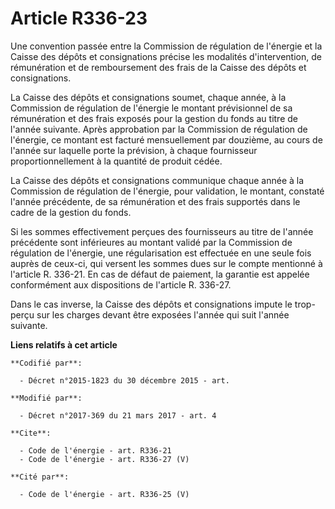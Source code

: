 # Article R336-23

Une convention passée entre la Commission de régulation de l'énergie et la Caisse des dépôts et consignations précise les
modalités d'intervention, de rémunération et de remboursement des frais de la Caisse des dépôts et consignations. 

La Caisse des dépôts et consignations soumet, chaque année, à la Commission de régulation de l'énergie le montant
prévisionnel de sa rémunération et des frais exposés pour la gestion du fonds au titre de l'année suivante. Après approbation
par la Commission de régulation de l'énergie, ce montant est facturé mensuellement par douzième, au cours de l'année sur
laquelle porte la prévision, à chaque fournisseur proportionnellement à la quantité de produit cédée. 

La Caisse des dépôts et consignations communique chaque année à la Commission de régulation de l'énergie, pour validation, le
montant, constaté l'année précédente, de sa rémunération et des frais supportés dans le cadre de la gestion du fonds. 

Si les sommes effectivement perçues des fournisseurs au titre de l'année précédente sont inférieures au montant validé par la
Commission de régulation de l'énergie, une régularisation est effectuée en une seule fois auprès de ceux-ci, qui versent les
sommes dues sur le compte mentionné à l'article R. 336-21. En cas de défaut de paiement, la garantie est appelée conformément
aux dispositions de l'article R. 336-27. 

Dans le cas inverse, la Caisse des dépôts et consignations impute le trop-perçu sur les charges devant être exposées l'année
qui suit l'année suivante.

**Liens relatifs à cet article**

	**Codifié par**:

	  - Décret n°2015-1823 du 30 décembre 2015 - art.

	**Modifié par**:

	  - Décret n°2017-369 du 21 mars 2017 - art. 4

	**Cite**:

	  - Code de l'énergie - art. R336-21
	  - Code de l'énergie - art. R336-27 (V)

	**Cité par**:

	  - Code de l'énergie - art. R336-25 (V)
